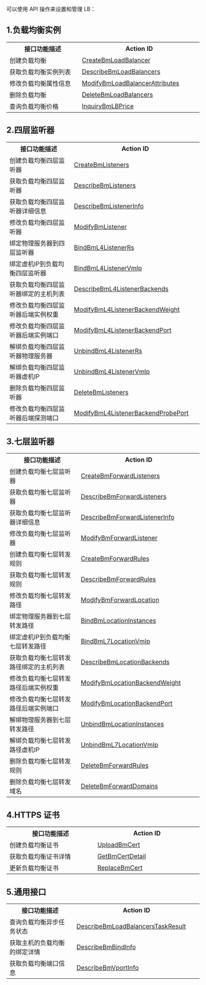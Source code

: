 可以使用 API 操作来设置和管理 LB：

## 1.负载均衡实例

<table>
 <tr>
  <th  width="350">接口功能描述</th>
	<th  width="350">Action ID</th>
 </tr>
 <tr>
  <td>创建负载均衡</td>
	<td><a href="/document/product/386/9303">CreateBmLoadBalancer</a></td>
 </tr>
 <tr>
  <td>获取负载均衡实例列表</td>
	<td><a href="/document/product/386/9306">DescribeBmLoadBalancers</a></td>
 </tr>
 <tr>
  <td>修改负载均衡属性信息</td>
	<td><a href="/document/product/386/9302">ModifyBmLoadBalancerAttributes</a></td>
 </tr>
 <tr>
  <td>删除负载均衡</td>
	<td><a href="/document/product/386/9304">DeleteBmLoadBalancers</a></td>
 </tr>
 <tr>
  <td>查询负载均衡价格</td>
	<td><a href="/document/product/386/9305">InquiryBmLBPrice</a></td>
 </tr>

</table>

## 2.四层监听器

<table >
 <tr>
  <th width="350">接口功能描述</th>
	<th  width="350">Action ID</th>
 </tr>
 <tr>
  <td>创建负载均衡四层监听器</td>
	<td><a href="/document/product/386/9292">CreateBmListeners</a></td>
 </tr>
 <tr>
  <td>获取负载均衡四层监听器</td>
	<td><a href="/document/product/386/9296">DescribeBmListeners</a></td>
 </tr>
 <tr>
  <td>获取负载均衡四层监听器详细信息</td>
	<td><a href="/document/product/386/9298">DescribeBmListenerInfo</a></td>
 </tr>
 <tr>
  <td>修改负载均衡四层监听器</td>
	<td><a href="/document/product/386/9289">ModifyBmListener</a></td>
 </tr>
 <tr>
  <td>绑定物理服务器到四层监听器</td>
	<td><a href="/document/product/386/9294">BindBmL4ListenerRs</a></td>
 </tr>
 <tr>
  <td>绑定虚机IP到负载均衡四层监听器</td>
	<td><a href="/document/product/386/9295">BindBmL4ListenerVmIp</a></td>
 </tr>
 <tr>
  <td>获取负载均衡四层监听器绑定的主机列表</td>
	<td><a href="/document/product/386/9297">DescribeBmL4ListenerBackends</a></td>
 </tr>
 <tr>
  <td>修改负载均衡四层监听器后端实例权重</td>
	<td><a href="/document/product/386/9290">ModifyBmL4ListenerBackendWeight</a></td>
 </tr>
 <tr>
  <td>修改负载均衡四层监听器后端实例端口</td>
	<td><a href="/document/product/386/9291">ModifyBmL4ListenerBackendPort</a></td>
 </tr>
 <tr>
  <td>解绑负载均衡四层监听器物理服务器</td>
	<td><a href="/document/product/386/9299">UnbindBmL4ListenerRs</a></td>
 </tr>
 <tr>
  <td>解绑负载均衡四层监听器虚机IP</td>
	<td><a href="/document/product/386/9300">UnbindBmL4ListenerVmIp</a></td>
 </tr>
 <tr>
  <td>删除负载均衡四层监听器</td>
	<td><a href="/document/product/386/9293">DeleteBmListeners</a></td>
 </tr>
 <tr>
  <td>修改负载均衡四层监听器后端探测端口</td>
	<td><a href="/document/product/386/12529">ModifyBmL4ListenerBackendProbePort</a></td>
 </tr>
</table>

## 3.七层监听器

<table>
 <tr>
  <th  width="350">接口功能描述</th>
	<th  width="350">Action ID</th>
 </tr>
 <tr>
  <td >创建负载均衡七层监听器</td>
	<td><a href="/document/product/386/9277">CreateBmForwardListeners</a></td>
 </tr>
 <tr>
  <td>获取负载均衡七层监听器</td>
	<td><a href="/document/product/386/9283">DescribeBmForwardListeners</a></td>
 </tr>
 <tr>
  <td>获取负载均衡七层监听器详细信息</td>
	<td><a href="/document/product/386/9284">DescribeBmForwardListenerInfo</a></td>
 </tr>
 <tr>
  <td>修改负载均衡七层监听器</td>
	<td><a href="/document/product/386/9273">ModifyBmForwardListener</a></td>
 </tr>
 <tr>
  <td>创建负载均衡七层转发规则</td>
	<td><a href="/document/product/386/9278">CreateBmForwardRules</a></td>
 </tr>
 <tr>
  <td>获取负载均衡七层转发规则</td>
	<td><a href="/document/product/386/9285">DescribeBmForwardRules</a></td>
 </tr>
 <tr>
  <td>修改负载均衡七层转发路径</td>
	<td><a href="/document/product/386/9274">ModifyBmForwardLocation</a></td>
 </tr>
 <tr>
  <td>绑定物理服务器到七层转发路径</td>
	<td><a href="/document/product/386/9281">BindBmLocationInstances</a></td>
 </tr>
 <tr>
  <td>绑定虚机IP到负载均衡七层转发路径</td>
	<td><a href="/document/product/386/9282">BindBmL7LocationVmIp</a></td>
 </tr>
 <tr>
  <td>获取负载均衡七层转发路径绑定的主机列表</td>
	<td><a href="/document/product/386/9286">DescribeBmLocationBackends</a></td>
 </tr>
 <tr>
  <td>修改负载均衡七层转发路径后端实例权重</td>
	<td><a href="/document/product/386/9275">ModifyBmLocationBackendWeight</a></td>
 </tr>
 <tr>
  <td>修改负载均衡七层转发路径后端实例端口</td>
	<td><a href="/document/product/386/9276">ModifyBmLocationBackendPort</a></td>
 </tr>
 <tr>
  <td>解绑物理服务器到七层转发路径</td>
	<td><a href="/document/product/386/9287">UnbindBmLocationInstances</a></td>
 </tr>
 <tr>
  <td>解绑负载均衡七层转发路径虚机IP</td>
	<td><a href="/document/product/386/9288">UnbindBmL7LocationVmIp</a></td>
 </tr>
 <tr>
  <td>删除负载均衡七层转发规则</td>
	<td><a href="/document/product/386/9280">DeleteBmForwardRules</a></td>
 </tr>
 <tr>
  <td>删除负载均衡七层转发域名</td>
	<td><a href="/document/product/386/9279">DeleteBmForwardDomains</a></td>
 </tr>
</table>

## 4.HTTPS 证书

<table>
 <tr>
  <th  width="350">接口功能描述</th>
	<th  width="350">Action ID</th>
 </tr>
 <tr>
  <td width="350">创建负载均衡证书</td>
	<td width="350"><a href="/document/product/386/9312">UploadBmCert</a></td>
 </tr>
 <tr>
  <td width="350">获取负载均衡证书详情</td>
	<td width="350"><a href="/document/product/386/9314">GetBmCertDetail</a></td>
 </tr>
 <tr>
  <td width="350">更新负载均衡证书</td>
	<td width="350"><a href="/document/product/386/9313">ReplaceBmCert</a></td>
 </tr>
</table>

## 5.通用接口

<table>
 <tr>
  <th  width="350">接口功能描述</th>
	<th  width="350">Action ID</th>
 </tr>
 <tr>
  <td width="350">查询负载均衡异步任务状态</td>
	<td width="350"><a href="/document/product/386/9308">DescribeBmLoadBalancersTaskResult</a></td>
 </tr>
 <tr>
  <td width="350">获取主机的负载均衡的绑定详情</td>
	<td width="350"><a href="/document/product/386/9309">DescribeBmBindInfo</a></td>
 </tr>
 <tr>
  <td width="350">获取负载均衡端口信息</td>
	<td width="350"><a href="/document/product/386/9310">DescribeBmVportInfo</a></td>
 </tr>
</table>


